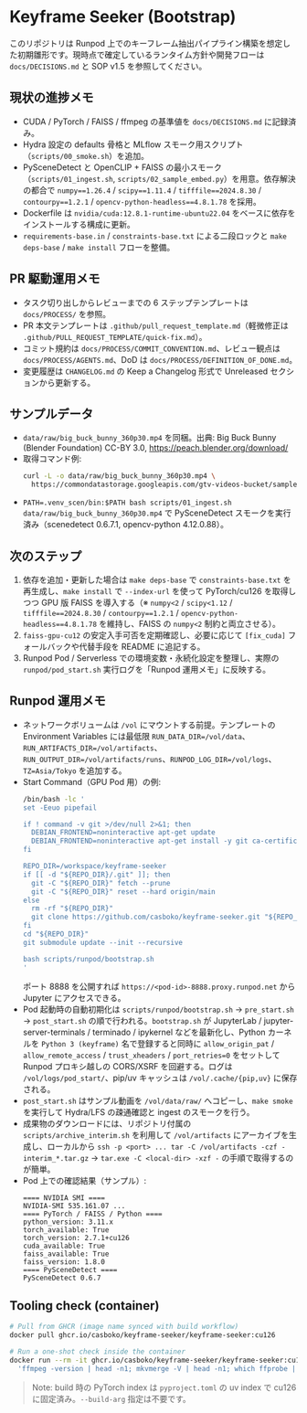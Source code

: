 # Keyframe Seeker (Bootstrap)

このリポジトリは Runpod 上でのキーフレーム抽出パイプライン構築を想定した初期雛形です。現時点で確定しているランタイム方針や開発フローは `docs/DECISIONS.md` と SOP v1.5 を参照してください。

## 現状の進捗メモ

- CUDA / PyTorch / FAISS / ffmpeg の基準値を `docs/DECISIONS.md` に記録済み。
- Hydra 設定の defaults 骨格と MLflow スモーク用スクリプト（`scripts/00_smoke.sh`）を追加。
- PySceneDetect と OpenCLIP + FAISS の最小スモーク（`scripts/01_ingest.sh`, `scripts/02_sample_embed.py`）を用意。依存解決の都合で `numpy==1.26.4` / `scipy==1.11.4` / `tifffile==2024.8.30` / `contourpy==1.2.1` / `opencv-python-headless==4.8.1.78` を採用。
- Dockerfile は `nvidia/cuda:12.8.1-runtime-ubuntu22.04` をベースに依存をインストールする構成に更新。
- `requirements-base.in` / `constraints-base.txt` による二段ロックと `make deps-base` / `make install` フローを整備。

## PR 駆動運用メモ

- タスク切り出しからレビューまでの 6 ステップテンプレートは `docs/PROCESS/` を参照。
- PR 本文テンプレートは `.github/pull_request_template.md`（軽微修正は `.github/PULL_REQUEST_TEMPLATE/quick-fix.md`）。
- コミット規約は `docs/PROCESS/COMMIT_CONVENTION.md`、レビュー観点は `docs/PROCESS/AGENTS.md`、DoD は `docs/PROCESS/DEFINITION_OF_DONE.md`。
- 変更履歴は `CHANGELOG.md` の Keep a Changelog 形式で Unreleased セクションから更新する。

## サンプルデータ

- `data/raw/big_buck_bunny_360p30.mp4` を同梱。出典: Big Buck Bunny (Blender Foundation) CC-BY 3.0, https://peach.blender.org/download/
- 取得コマンド例:
  ```bash
  curl -L -o data/raw/big_buck_bunny_360p30.mp4 \
    https://commondatastorage.googleapis.com/gtv-videos-bucket/sample/BigBuckBunny.mp4
  ```
- `PATH=.venv_scen/bin:$PATH bash scripts/01_ingest.sh data/raw/big_buck_bunny_360p30.mp4` で PySceneDetect スモークを実行済み（scenedetect 0.6.7.1, opencv-python 4.12.0.88）。

## 次のステップ

1. 依存を追加・更新した場合は `make deps-base` で `constraints-base.txt` を再生成し、`make install` で `--index-url` を使って PyTorch/cu126 を取得しつつ GPU 版 FAISS を導入する（※ `numpy<2` / `scipy<1.12` / `tifffile==2024.8.30` / `contourpy==1.2.1` / `opencv-python-headless==4.8.1.78` を維持し、FAISS の `numpy<2` 制約と両立させる）。
2. `faiss-gpu-cu12` の安定入手可否を定期確認し、必要に応じて `[fix_cuda]` フォールバックや代替手段を README に追記する。
3. Runpod Pod / Serverless での環境変数・永続化設定を整理し、実際の `runpod/pod_start.sh` 実行ログを「Runpod 運用メモ」に反映する。

## Runpod 運用メモ

- ネットワークボリュームは `/vol` にマウントする前提。テンプレートの Environment Variables には最低限 `RUN_DATA_DIR=/vol/data`、`RUN_ARTIFACTS_DIR=/vol/artifacts`、`RUN_OUTPUT_DIR=/vol/artifacts/runs`、`RUNPOD_LOG_DIR=/vol/logs`、`TZ=Asia/Tokyo` を追加する。
- Start Command（GPU Pod 用）の例:
  ```bash
  /bin/bash -lc '
  set -Eeuo pipefail

  if ! command -v git >/dev/null 2>&1; then
    DEBIAN_FRONTEND=noninteractive apt-get update
    DEBIAN_FRONTEND=noninteractive apt-get install -y git ca-certificates
  fi

  REPO_DIR=/workspace/keyframe-seeker
  if [[ -d "${REPO_DIR}/.git" ]]; then
    git -C "${REPO_DIR}" fetch --prune
    git -C "${REPO_DIR}" reset --hard origin/main
  else
    rm -rf "${REPO_DIR}"
    git clone https://github.com/casboko/keyframe-seeker.git "${REPO_DIR}"
  fi
  cd "${REPO_DIR}"
  git submodule update --init --recursive

  bash scripts/runpod/bootstrap.sh
  '
  ```
  ポート 8888 を公開すれば `https://<pod-id>-8888.proxy.runpod.net` から Jupyter にアクセスできる。
- Pod 起動時の自動初期化は `scripts/runpod/bootstrap.sh` → `pre_start.sh` → `post_start.sh` の順で行われる。`bootstrap.sh` が JupyterLab / jupyter-server-terminals / terminado / ipykernel などを最新化し、Python カーネルを `Python 3 (keyframe)` 名で登録すると同時に `allow_origin_pat` / `allow_remote_access` / `trust_xheaders` / `port_retries=0` をセットして Runpod プロキシ越しの CORS/XSRF を回避する。ログは `/vol/logs/pod_start/`、pip/uv キャッシュは `/vol/.cache/{pip,uv}` に保存される。
- `post_start.sh` はサンプル動画を `/vol/data/raw/` へコピーし、`make smoke` を実行して Hydra/LFS の疎通確認と ingest のスモークを行う。
- 成果物のダウンロードには、リポジトリ付属の `scripts/archive_interim.sh` を利用して `/vol/artifacts` にアーカイブを生成し、ローカルから `ssh -p <port> ... tar -C /vol/artifacts -czf - interim_*.tar.gz` → `tar.exe -C <local-dir> -xzf -` の手順で取得するのが簡単。
- Pod 上での確認結果（サンプル）:
  ```
  ==== NVIDIA SMI ====
  NVIDIA-SMI 535.161.07 ...
  ==== PyTorch / FAISS / Python ====
  python_version: 3.11.x
  torch_available: True
  torch_version: 2.7.1+cu126
  cuda_available: True
  faiss_available: True
  faiss_version: 1.8.0
  ==== PySceneDetect ====
  PySceneDetect 0.6.7
  ```

## Tooling check (container)

```bash
# Pull from GHCR (image name synced with build workflow)
docker pull ghcr.io/casboko/keyframe-seeker/keyframe-seeker:cu126

# Run a one-shot check inside the container
docker run --rm -it ghcr.io/casboko/keyframe-seeker/keyframe-seeker:cu126 bash -lc \
  'ffmpeg -version | head -n1; mkvmerge -V | head -n1; which ffprobe || true'
```

> Note: build 時の PyTorch index は `pyproject.toml` の uv index で cu126 に固定済み。`--build-arg` 指定は不要です。
